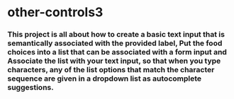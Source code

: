 # other-controls3

### This project is all about how to create a basic text input that is semantically associated with the provided label, Put the food choices into a list that can be associated with a form input and Associate the list with your text input, so that when you type characters, any of the list options that match the character sequence are given in a dropdown list as autocomplete suggestions.
